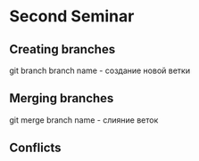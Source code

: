 # Second Seminar

## Creating branches
git branch branch name - создание новой ветки
## Merging branches
git merge branch name - слияние веток
## Conflicts
